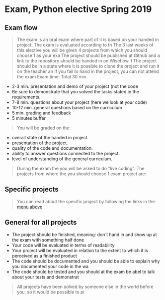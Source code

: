 # Exam, Python elective Spring 2019 
## Exam flow 
> The exam is an oral exam where part of it is based on your handed in project. The exam is evaluated according to th 
> The 3 last weeks of this elective you will be given 4 projects from which you should choose 1 as your exa 
> The project should be published at Github and a link to the repository should be handed in on Wiseflow. I 
> The project should be in a state where it is possible to clone the project and run it on the teacher an 
> If you fail to hand in the project, you can not attend the exam 
> Exam time: Total 30 min. 
- 2-3 min. presentation and demo of your project (not the code 
- Be sure to demonstrate that you solved the tasks stated in the requirements. 
- 7-8 min. questions about your project (here we look at your code) 
- 10-12 min. general questions based on the curriculum 
- 5 min. grading and feedback 
- 5 minutes buffer 
> You will be graded on the: 
- overall state of the handed in project. 
- presentation of the project. 
- quality of the code and documentation. 
- ability to answer questions connected to the project. 
- level of understanding of the general curriculum. 
> During the exam the you will be asked to do "live coding". 
> The projects from where the you should choose 1 exam project are: 
## Specific projects 
> You can read about the specific project by following the links in the [menu above](#menu "menu above") </a> 
## General for all projects 
- The project should be finished, meaning: don´t hand in and show up at the exam with something half done 
- Your code will be evaluated in terms of readability 
- Your project will be evaluated in relation to the extent to which it is perceived as a finished product 
- The code should be documented and you should be able to explain why you documented your code in the wa 
- The code should be tested and you should at the exam be abel to talk about your tests and demonstrat 
>  All projects have been solved by someone else in the world before you, so it would be possible to pi 
